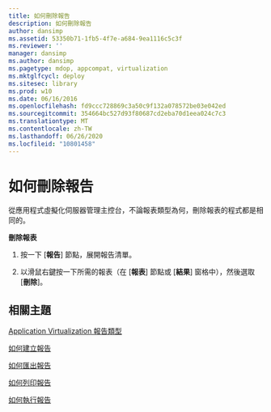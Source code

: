 ```yaml
---
title: 如何刪除報告
description: 如何刪除報告
author: dansimp
ms.assetid: 53350b71-1fb5-4f7e-a684-9ea1116c5c3f
ms.reviewer: ''
manager: dansimp
ms.author: dansimp
ms.pagetype: mdop, appcompat, virtualization
ms.mktglfcycl: deploy
ms.sitesec: library
ms.prod: w10
ms.date: 06/16/2016
ms.openlocfilehash: fd9ccc728869c3a50c9f132a078572be03e042ed
ms.sourcegitcommit: 354664bc527d93f80687cd2eba70d1eea024c7c3
ms.translationtype: MT
ms.contentlocale: zh-TW
ms.lasthandoff: 06/26/2020
ms.locfileid: "10801458"
---
```

# 如何刪除報告


從應用程式虛擬化伺服器管理主控台，不論報表類型為何，刪除報表的程式都是相同的。

**刪除報表**

1.  按一下 [**報告**] 節點，展開報告清單。

2.  以滑鼠右鍵按一下所需的報表（在 [**報表**] 節點或 [**結果**] 窗格中），然後選取 [**刪除**]。

## 相關主題


[Application Virtualization 報告類型](application-virtualization-report-types.md)

[如何建立報告](how-to-create-a-reportserver.md)

[如何匯出報告](how-to-export-a-reportserver.md)

[如何列印報告](how-to-print-a-reportserver.md)

[如何執行報告](how-to-run-a-reportserver.md)

 

 





